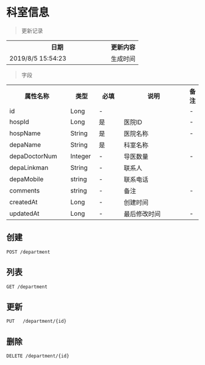 # 科室信息

> 更新记录

<table>
    <tr>
        <th style="width:250px;">日期</th>
        <th>更新内容</th>
    </tr>
    <tr>
        <td>2019/8/5 15:54:23 </td>
        <td>生成时间</td>
    </tr>
</table>

> 字段

<table>
    <tr>
        <th style="width:150px;">属性名称</th>
        <th style="width:60px;">类型</th>
        <th style="width:60px;">必填</th>
        <th style="width:200px;">说明</th>
        <th>备注</th>
    </tr>
    <tr>
        <td>id</td>
        <td>Long</td>
        <td>-</td>
        <td></td>
        <td>-</td>
    </tr>
    <tr>
        <td>hospId</td>
        <td>Long</td>
        <td>是</td>
        <td>医院ID</td>
        <td>-</td>
    </tr>
  	<tr>
        <td>hospName</td>
        <td>String</td>
        <td>是</td>
        <td>医院名称</td>
        <td>-</td>
    </tr>
    <tr>
        <td>depaName</td>
        <td>String</td>
        <td>是</td>
        <td>科室名称</td>
        <td></td>
    </tr>
    <tr>
        <td>depaDoctorNum</td>
        <td>Integer</td>
        <td>-</td>
        <td>导医数量</td>
        <td>-</td>
    </tr>
    <tr>
        <td>depaLinkman</td>
        <td>String</td>
        <td>-</td>
        <td>联系人</td>
        <td></td>
    </tr>
    <tr>
        <td>depaMobile</td>
        <td>string</td>
        <td>-</td>
        <td>联系电话</td>
        <td></td>
    </tr>
    <tr>
        <td>comments</td>
        <td>string</td>
        <td>-</td>
        <td>备注</td>
        <td>-</td>
    </tr>
    <tr>
        <td>createdAt</td>
        <td>Long</td>
        <td>-</td>
        <td>创建时间</td>
        <td></td>
    </tr>
    <tr>
        <td>updatedAt</td>
        <td>Long</td>
        <td>-</td>
        <td>最后修改时间</td>
        <td>-</td>
    </tr>
   
</table>

## 创建

```
POST /department
```

## 列表

```
GET /department
```

## 更新

```
PUT   /department/{id}
```

## 删除

```
DELETE /department/{id}
```

</table>